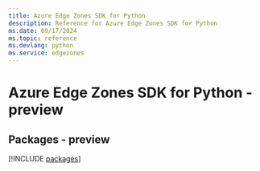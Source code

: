 ```yaml
---
title: Azure Edge Zones SDK for Python
description: Reference for Azure Edge Zones SDK for Python
ms.date: 09/17/2024
ms.topic: reference
ms.devlang: python
ms.service: edgezones
---
```

# Azure Edge Zones SDK for Python - preview
## Packages - preview
[!INCLUDE [packages](edge-zones-index.md)]